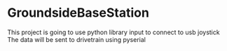# GroundsideBaseStation

This project is going to use python library input to connect to usb joystick
The data will be sent to drivetrain using pyserial
